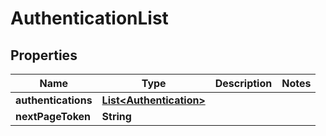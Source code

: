 

# AuthenticationList


## Properties

| Name | Type | Description | Notes |
|------------ | ------------- | ------------- | -------------|
|**authentications** | [**List&lt;Authentication&gt;**](Authentication.md) |  |  |
|**nextPageToken** | **String** |  |  |




